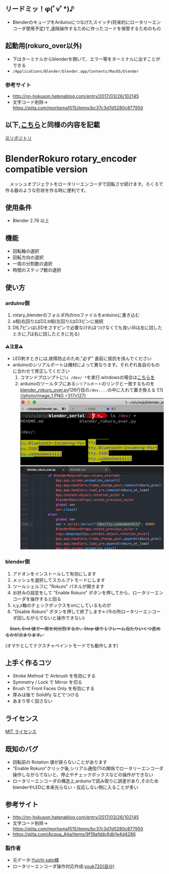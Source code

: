 ## リードミッ！φ(ﾟvﾟ*)♪

- BlenderのキューブをArduinoにつなげたスイッチ(将来的にロータリーエンコーダ使用予定)で,遠隔操作するために作ったコードを保管するためのもの

## 起動用(rokuro_over以外)
 - 下はターミナルからblenderを開いて、エラー等をターミナルに出すことができる
 - `/Applications/Blender/blender.app/Contents/MacOS/blender`


### 参考サイト
 - http://nn-hokuson.hatenablog.com/entry/2017/03/26/102145
 - 文字コード削除→ https://qiita.com/moritama1515/items/bc37c3d7d5280c877950

## 以下,[こちら](https://github.com/youk720/BlenderRokuro/blob/master/README.md)と同様の内容を記載

[元リポジトリ](https://github.com/satoyuichi/BlenderRokuro)

# BlenderRokuro rotary_encoder compatible version
　メッシュオブジェクトをロータリーエンコーダで回転させ続けます。ろくろで作る器のような形状を作る時に便利です。

## 使用条件
* Blender 2.78 以上

## 機能
* 回転軸の選択
* 回転方向の選択
* 一周の分割数の選択
* 時間のステップ数の選択

## 使い方

### arduino側
1. rotary_blenderのフォルダ内のinoファイルをarduinoに書き込む
2. a相(右回り)はD2,b相(左回り)はD3ピンに接続
3. D6,7ピンはLEDをさすピンで必要なければつけなくても良い(6は左に回したときに,7は右に回したときに光る)
#### ⚠️注意⚠️
 - LED刺すときには,故障防止のため,"必ず" 直前に抵抗を挟んでください
 - arduinoのシリアルポートは機材によって異なります。それぞれ各自のものに合わせて修正してください
      1. コマンドプロンプトに`ls /dev/ *`を実行.windowsの場合は[こちらを](https://qiita.com/Acqua_Alta/items/9f19afddc6db1e4d4286#pc--arduino%E3%82%B7%E3%83%AA%E3%82%A2%E3%83%AB%E9%80%9A%E4%BF%A1)
    2.  arduinoのツールタブにある`シリアルポート`のリンクと一致するものを[blender_rokuro_over.py](https://github.com/youk720/BlenderRokuro/blob/master/blender_rokuro_over.py)126行目の`/dev....`の中に入れて置き換える
 ![1](/photo/image_1.PNG =317x127)
 ![2](/photo/image_2.PNG)
 ![3](/photo/image_3.PNG)

### blender側
1. アドオンをインストールして有効にします
2. メッシュを選択してスカルプトモードにします
3. ツールシェルフに "Rokuro" パネルが開きます
4. お好みの設定をして "Enable Rokuro" ボタンを押してから、ロータリーエンコーダを操作すると回る
5. x,y,z軸のチェックボックスをonにしているものが
6. "Disable Rokuro" ボタンを押して終了します←(今の所ロータリーエンコーダ回しながらでないと操作できない)

　~~Start, End 値で一周を何分割するか、Step 値で１フレーム当たりいくつ進めるかが決まります。~~

(オマケとしてテクスチャペイントモードでも動作します)

## 上手く作るコツ
* Stroke Method で Airbrush を有効にする
* Symmetry / Lock で Mirror を切る
* Brush で Front Faces Only を有効にする
* 厚みは後で Solidify などでつける
* あまり早く回さない

## ライセンス
[MIT ライセンス](http://takuro.mit-license.org/)

## 既知のバグ
* 回転前の Rotation 値が戻らないことがあります
* "Enable Rokuro"クリック後,シリアル通信(?)の関係でロータリーエンコーダ操作しながらでないと、停止やチェックボックスなどの操作ができない
* ロータリーエンコーダの構造上,arduinoで読み取りに誤差があり,そのためblenderやLEDに本来光らない・反応しない側に入ることが多い

## 参考サイト
- http://nn-hokuson.hatenablog.com/entry/2017/03/26/102145
- 文字コード削除→ https://qiita.com/moritama1515/items/bc37c3d7d5280c877950
- https://qiita.com/Acqua_Alta/items/9f19afddc6db1e4d4286


### 製作者
- 元データ:[Yuichi sato様](https://github.com/satoyuichi)
- ロータリーエンコーダ操作対応作成:[youk720(自分)](https://github.com/youk720)
